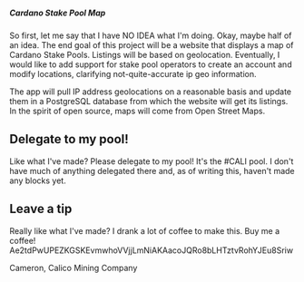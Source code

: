 ##### Cardano Stake Pool Map

So first, let me say that I have NO IDEA what I'm doing. Okay, maybe half of an idea. The end goal of this project will be a website that displays a map of Cardano Stake Pools. Listings will be based on geolocation. Eventually, I would like to add support for stake pool operators to create an account and modify locations, clarifying not-quite-accurate ip geo information. 

The app will pull IP address geolocations on a reasonable basis and update them in a PostgreSQL database from which the website will get its listings. In the spirit of open source, maps will come from Open Street Maps.

## Delegate to my pool!

Like what I've made? Please delegate to my pool! It's the #CALI pool. I don't have much of anything delegated there and, as of writing this, haven't made any blocks yet.

## Leave a tip

Really like what I've made? I drank a lot of coffee to make this. Buy me a coffee! Ae2tdPwUPEZKGSKEvmwhoVVjjLmNiAKAacoJQRo8bLHTztvRohYJEu8Sriw

Cameron, Calico Mining Company
